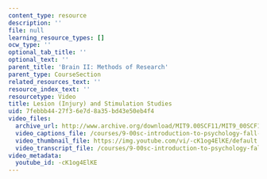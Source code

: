 ```yaml
---
content_type: resource
description: ''
file: null
learning_resource_types: []
ocw_type: ''
optional_tab_title: ''
optional_text: ''
parent_title: 'Brain II: Methods of Research'
parent_type: CourseSection
related_resources_text: ''
resource_index_text: ''
resourcetype: Video
title: Lesion (Injury) and Stimulation Studies
uid: 7febbb44-27f3-6e7d-8a35-bd43e50eb4f4
video_files:
  archive_url: http://www.archive.org/download/MIT9.00SCF11/MIT9_00SCF11_lec04_300k.mp4
  video_captions_file: /courses/9-00sc-introduction-to-psychology-fall-2011/46a84c27b12f5f4692c8d2b9189707b5_-cK1og4ElKE.vtt
  video_thumbnail_file: https://img.youtube.com/vi/-cK1og4ElKE/default.jpg
  video_transcript_file: /courses/9-00sc-introduction-to-psychology-fall-2011/2a25879be20516a0f9cf43ad04ee37e7_-cK1og4ElKE.pdf
video_metadata:
  youtube_id: -cK1og4ElKE
---
```

